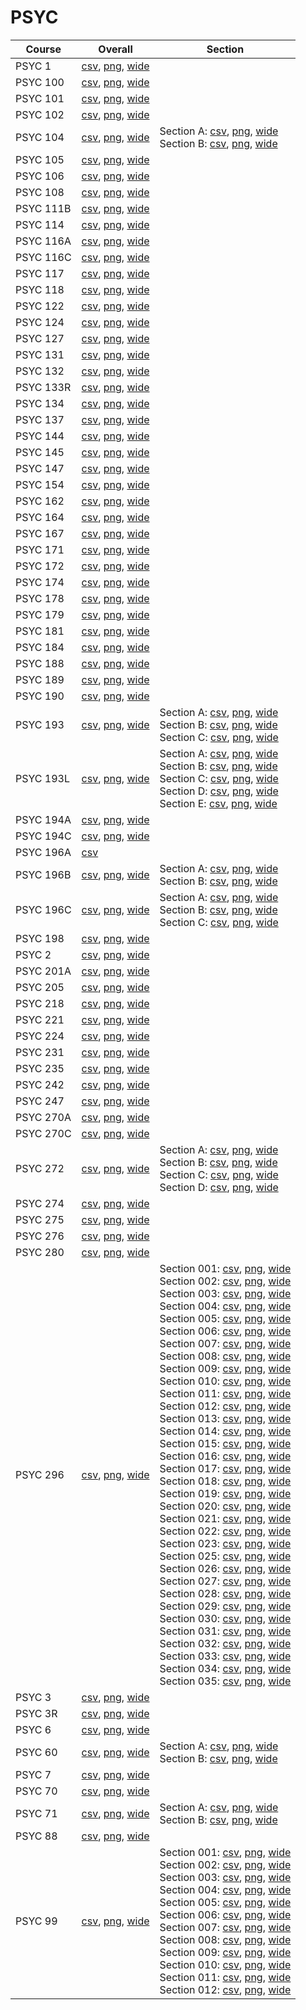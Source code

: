 # PSYC

| Course | Overall | Section |
| ------ | ------- | ------- |
| PSYC 1 | [csv](https://github.com/UCSD-Historical-Enrollment-Data/2024Fall/blob/main/overall/PSYC%201.csv), [png](https://raw.githubusercontent.com/UCSD-Historical-Enrollment-Data/2024Fall/main/plot_overall/PSYC%201.png), [wide](https://raw.githubusercontent.com/UCSD-Historical-Enrollment-Data/2024Fall/main/plot_overall_wide/PSYC%201.png) |  |
| PSYC 100 | [csv](https://github.com/UCSD-Historical-Enrollment-Data/2024Fall/blob/main/overall/PSYC%20100.csv), [png](https://raw.githubusercontent.com/UCSD-Historical-Enrollment-Data/2024Fall/main/plot_overall/PSYC%20100.png), [wide](https://raw.githubusercontent.com/UCSD-Historical-Enrollment-Data/2024Fall/main/plot_overall_wide/PSYC%20100.png) |  |
| PSYC 101 | [csv](https://github.com/UCSD-Historical-Enrollment-Data/2024Fall/blob/main/overall/PSYC%20101.csv), [png](https://raw.githubusercontent.com/UCSD-Historical-Enrollment-Data/2024Fall/main/plot_overall/PSYC%20101.png), [wide](https://raw.githubusercontent.com/UCSD-Historical-Enrollment-Data/2024Fall/main/plot_overall_wide/PSYC%20101.png) |  |
| PSYC 102 | [csv](https://github.com/UCSD-Historical-Enrollment-Data/2024Fall/blob/main/overall/PSYC%20102.csv), [png](https://raw.githubusercontent.com/UCSD-Historical-Enrollment-Data/2024Fall/main/plot_overall/PSYC%20102.png), [wide](https://raw.githubusercontent.com/UCSD-Historical-Enrollment-Data/2024Fall/main/plot_overall_wide/PSYC%20102.png) |  |
| PSYC 104 | [csv](https://github.com/UCSD-Historical-Enrollment-Data/2024Fall/blob/main/overall/PSYC%20104.csv), [png](https://raw.githubusercontent.com/UCSD-Historical-Enrollment-Data/2024Fall/main/plot_overall/PSYC%20104.png), [wide](https://raw.githubusercontent.com/UCSD-Historical-Enrollment-Data/2024Fall/main/plot_overall_wide/PSYC%20104.png) | Section A: [csv](https://github.com/UCSD-Historical-Enrollment-Data/2024Fall/blob/main/section/PSYC%20104_A.csv), [png](https://raw.githubusercontent.com/UCSD-Historical-Enrollment-Data/2024Fall/main/plot_section/PSYC%20104_A.png), [wide](https://raw.githubusercontent.com/UCSD-Historical-Enrollment-Data/2024Fall/main/plot_section_wide/PSYC%20104_A.png)<br>Section B: [csv](https://github.com/UCSD-Historical-Enrollment-Data/2024Fall/blob/main/section/PSYC%20104_B.csv), [png](https://raw.githubusercontent.com/UCSD-Historical-Enrollment-Data/2024Fall/main/plot_section/PSYC%20104_B.png), [wide](https://raw.githubusercontent.com/UCSD-Historical-Enrollment-Data/2024Fall/main/plot_section_wide/PSYC%20104_B.png) |
| PSYC 105 | [csv](https://github.com/UCSD-Historical-Enrollment-Data/2024Fall/blob/main/overall/PSYC%20105.csv), [png](https://raw.githubusercontent.com/UCSD-Historical-Enrollment-Data/2024Fall/main/plot_overall/PSYC%20105.png), [wide](https://raw.githubusercontent.com/UCSD-Historical-Enrollment-Data/2024Fall/main/plot_overall_wide/PSYC%20105.png) |  |
| PSYC 106 | [csv](https://github.com/UCSD-Historical-Enrollment-Data/2024Fall/blob/main/overall/PSYC%20106.csv), [png](https://raw.githubusercontent.com/UCSD-Historical-Enrollment-Data/2024Fall/main/plot_overall/PSYC%20106.png), [wide](https://raw.githubusercontent.com/UCSD-Historical-Enrollment-Data/2024Fall/main/plot_overall_wide/PSYC%20106.png) |  |
| PSYC 108 | [csv](https://github.com/UCSD-Historical-Enrollment-Data/2024Fall/blob/main/overall/PSYC%20108.csv), [png](https://raw.githubusercontent.com/UCSD-Historical-Enrollment-Data/2024Fall/main/plot_overall/PSYC%20108.png), [wide](https://raw.githubusercontent.com/UCSD-Historical-Enrollment-Data/2024Fall/main/plot_overall_wide/PSYC%20108.png) |  |
| PSYC 111B | [csv](https://github.com/UCSD-Historical-Enrollment-Data/2024Fall/blob/main/overall/PSYC%20111B.csv), [png](https://raw.githubusercontent.com/UCSD-Historical-Enrollment-Data/2024Fall/main/plot_overall/PSYC%20111B.png), [wide](https://raw.githubusercontent.com/UCSD-Historical-Enrollment-Data/2024Fall/main/plot_overall_wide/PSYC%20111B.png) |  |
| PSYC 114 | [csv](https://github.com/UCSD-Historical-Enrollment-Data/2024Fall/blob/main/overall/PSYC%20114.csv), [png](https://raw.githubusercontent.com/UCSD-Historical-Enrollment-Data/2024Fall/main/plot_overall/PSYC%20114.png), [wide](https://raw.githubusercontent.com/UCSD-Historical-Enrollment-Data/2024Fall/main/plot_overall_wide/PSYC%20114.png) |  |
| PSYC 116A | [csv](https://github.com/UCSD-Historical-Enrollment-Data/2024Fall/blob/main/overall/PSYC%20116A.csv), [png](https://raw.githubusercontent.com/UCSD-Historical-Enrollment-Data/2024Fall/main/plot_overall/PSYC%20116A.png), [wide](https://raw.githubusercontent.com/UCSD-Historical-Enrollment-Data/2024Fall/main/plot_overall_wide/PSYC%20116A.png) |  |
| PSYC 116C | [csv](https://github.com/UCSD-Historical-Enrollment-Data/2024Fall/blob/main/overall/PSYC%20116C.csv), [png](https://raw.githubusercontent.com/UCSD-Historical-Enrollment-Data/2024Fall/main/plot_overall/PSYC%20116C.png), [wide](https://raw.githubusercontent.com/UCSD-Historical-Enrollment-Data/2024Fall/main/plot_overall_wide/PSYC%20116C.png) |  |
| PSYC 117 | [csv](https://github.com/UCSD-Historical-Enrollment-Data/2024Fall/blob/main/overall/PSYC%20117.csv), [png](https://raw.githubusercontent.com/UCSD-Historical-Enrollment-Data/2024Fall/main/plot_overall/PSYC%20117.png), [wide](https://raw.githubusercontent.com/UCSD-Historical-Enrollment-Data/2024Fall/main/plot_overall_wide/PSYC%20117.png) |  |
| PSYC 118 | [csv](https://github.com/UCSD-Historical-Enrollment-Data/2024Fall/blob/main/overall/PSYC%20118.csv), [png](https://raw.githubusercontent.com/UCSD-Historical-Enrollment-Data/2024Fall/main/plot_overall/PSYC%20118.png), [wide](https://raw.githubusercontent.com/UCSD-Historical-Enrollment-Data/2024Fall/main/plot_overall_wide/PSYC%20118.png) |  |
| PSYC 122 | [csv](https://github.com/UCSD-Historical-Enrollment-Data/2024Fall/blob/main/overall/PSYC%20122.csv), [png](https://raw.githubusercontent.com/UCSD-Historical-Enrollment-Data/2024Fall/main/plot_overall/PSYC%20122.png), [wide](https://raw.githubusercontent.com/UCSD-Historical-Enrollment-Data/2024Fall/main/plot_overall_wide/PSYC%20122.png) |  |
| PSYC 124 | [csv](https://github.com/UCSD-Historical-Enrollment-Data/2024Fall/blob/main/overall/PSYC%20124.csv), [png](https://raw.githubusercontent.com/UCSD-Historical-Enrollment-Data/2024Fall/main/plot_overall/PSYC%20124.png), [wide](https://raw.githubusercontent.com/UCSD-Historical-Enrollment-Data/2024Fall/main/plot_overall_wide/PSYC%20124.png) |  |
| PSYC 127 | [csv](https://github.com/UCSD-Historical-Enrollment-Data/2024Fall/blob/main/overall/PSYC%20127.csv), [png](https://raw.githubusercontent.com/UCSD-Historical-Enrollment-Data/2024Fall/main/plot_overall/PSYC%20127.png), [wide](https://raw.githubusercontent.com/UCSD-Historical-Enrollment-Data/2024Fall/main/plot_overall_wide/PSYC%20127.png) |  |
| PSYC 131 | [csv](https://github.com/UCSD-Historical-Enrollment-Data/2024Fall/blob/main/overall/PSYC%20131.csv), [png](https://raw.githubusercontent.com/UCSD-Historical-Enrollment-Data/2024Fall/main/plot_overall/PSYC%20131.png), [wide](https://raw.githubusercontent.com/UCSD-Historical-Enrollment-Data/2024Fall/main/plot_overall_wide/PSYC%20131.png) |  |
| PSYC 132 | [csv](https://github.com/UCSD-Historical-Enrollment-Data/2024Fall/blob/main/overall/PSYC%20132.csv), [png](https://raw.githubusercontent.com/UCSD-Historical-Enrollment-Data/2024Fall/main/plot_overall/PSYC%20132.png), [wide](https://raw.githubusercontent.com/UCSD-Historical-Enrollment-Data/2024Fall/main/plot_overall_wide/PSYC%20132.png) |  |
| PSYC 133R | [csv](https://github.com/UCSD-Historical-Enrollment-Data/2024Fall/blob/main/overall/PSYC%20133R.csv), [png](https://raw.githubusercontent.com/UCSD-Historical-Enrollment-Data/2024Fall/main/plot_overall/PSYC%20133R.png), [wide](https://raw.githubusercontent.com/UCSD-Historical-Enrollment-Data/2024Fall/main/plot_overall_wide/PSYC%20133R.png) |  |
| PSYC 134 | [csv](https://github.com/UCSD-Historical-Enrollment-Data/2024Fall/blob/main/overall/PSYC%20134.csv), [png](https://raw.githubusercontent.com/UCSD-Historical-Enrollment-Data/2024Fall/main/plot_overall/PSYC%20134.png), [wide](https://raw.githubusercontent.com/UCSD-Historical-Enrollment-Data/2024Fall/main/plot_overall_wide/PSYC%20134.png) |  |
| PSYC 137 | [csv](https://github.com/UCSD-Historical-Enrollment-Data/2024Fall/blob/main/overall/PSYC%20137.csv), [png](https://raw.githubusercontent.com/UCSD-Historical-Enrollment-Data/2024Fall/main/plot_overall/PSYC%20137.png), [wide](https://raw.githubusercontent.com/UCSD-Historical-Enrollment-Data/2024Fall/main/plot_overall_wide/PSYC%20137.png) |  |
| PSYC 144 | [csv](https://github.com/UCSD-Historical-Enrollment-Data/2024Fall/blob/main/overall/PSYC%20144.csv), [png](https://raw.githubusercontent.com/UCSD-Historical-Enrollment-Data/2024Fall/main/plot_overall/PSYC%20144.png), [wide](https://raw.githubusercontent.com/UCSD-Historical-Enrollment-Data/2024Fall/main/plot_overall_wide/PSYC%20144.png) |  |
| PSYC 145 | [csv](https://github.com/UCSD-Historical-Enrollment-Data/2024Fall/blob/main/overall/PSYC%20145.csv), [png](https://raw.githubusercontent.com/UCSD-Historical-Enrollment-Data/2024Fall/main/plot_overall/PSYC%20145.png), [wide](https://raw.githubusercontent.com/UCSD-Historical-Enrollment-Data/2024Fall/main/plot_overall_wide/PSYC%20145.png) |  |
| PSYC 147 | [csv](https://github.com/UCSD-Historical-Enrollment-Data/2024Fall/blob/main/overall/PSYC%20147.csv), [png](https://raw.githubusercontent.com/UCSD-Historical-Enrollment-Data/2024Fall/main/plot_overall/PSYC%20147.png), [wide](https://raw.githubusercontent.com/UCSD-Historical-Enrollment-Data/2024Fall/main/plot_overall_wide/PSYC%20147.png) |  |
| PSYC 154 | [csv](https://github.com/UCSD-Historical-Enrollment-Data/2024Fall/blob/main/overall/PSYC%20154.csv), [png](https://raw.githubusercontent.com/UCSD-Historical-Enrollment-Data/2024Fall/main/plot_overall/PSYC%20154.png), [wide](https://raw.githubusercontent.com/UCSD-Historical-Enrollment-Data/2024Fall/main/plot_overall_wide/PSYC%20154.png) |  |
| PSYC 162 | [csv](https://github.com/UCSD-Historical-Enrollment-Data/2024Fall/blob/main/overall/PSYC%20162.csv), [png](https://raw.githubusercontent.com/UCSD-Historical-Enrollment-Data/2024Fall/main/plot_overall/PSYC%20162.png), [wide](https://raw.githubusercontent.com/UCSD-Historical-Enrollment-Data/2024Fall/main/plot_overall_wide/PSYC%20162.png) |  |
| PSYC 164 | [csv](https://github.com/UCSD-Historical-Enrollment-Data/2024Fall/blob/main/overall/PSYC%20164.csv), [png](https://raw.githubusercontent.com/UCSD-Historical-Enrollment-Data/2024Fall/main/plot_overall/PSYC%20164.png), [wide](https://raw.githubusercontent.com/UCSD-Historical-Enrollment-Data/2024Fall/main/plot_overall_wide/PSYC%20164.png) |  |
| PSYC 167 | [csv](https://github.com/UCSD-Historical-Enrollment-Data/2024Fall/blob/main/overall/PSYC%20167.csv), [png](https://raw.githubusercontent.com/UCSD-Historical-Enrollment-Data/2024Fall/main/plot_overall/PSYC%20167.png), [wide](https://raw.githubusercontent.com/UCSD-Historical-Enrollment-Data/2024Fall/main/plot_overall_wide/PSYC%20167.png) |  |
| PSYC 171 | [csv](https://github.com/UCSD-Historical-Enrollment-Data/2024Fall/blob/main/overall/PSYC%20171.csv), [png](https://raw.githubusercontent.com/UCSD-Historical-Enrollment-Data/2024Fall/main/plot_overall/PSYC%20171.png), [wide](https://raw.githubusercontent.com/UCSD-Historical-Enrollment-Data/2024Fall/main/plot_overall_wide/PSYC%20171.png) |  |
| PSYC 172 | [csv](https://github.com/UCSD-Historical-Enrollment-Data/2024Fall/blob/main/overall/PSYC%20172.csv), [png](https://raw.githubusercontent.com/UCSD-Historical-Enrollment-Data/2024Fall/main/plot_overall/PSYC%20172.png), [wide](https://raw.githubusercontent.com/UCSD-Historical-Enrollment-Data/2024Fall/main/plot_overall_wide/PSYC%20172.png) |  |
| PSYC 174 | [csv](https://github.com/UCSD-Historical-Enrollment-Data/2024Fall/blob/main/overall/PSYC%20174.csv), [png](https://raw.githubusercontent.com/UCSD-Historical-Enrollment-Data/2024Fall/main/plot_overall/PSYC%20174.png), [wide](https://raw.githubusercontent.com/UCSD-Historical-Enrollment-Data/2024Fall/main/plot_overall_wide/PSYC%20174.png) |  |
| PSYC 178 | [csv](https://github.com/UCSD-Historical-Enrollment-Data/2024Fall/blob/main/overall/PSYC%20178.csv), [png](https://raw.githubusercontent.com/UCSD-Historical-Enrollment-Data/2024Fall/main/plot_overall/PSYC%20178.png), [wide](https://raw.githubusercontent.com/UCSD-Historical-Enrollment-Data/2024Fall/main/plot_overall_wide/PSYC%20178.png) |  |
| PSYC 179 | [csv](https://github.com/UCSD-Historical-Enrollment-Data/2024Fall/blob/main/overall/PSYC%20179.csv), [png](https://raw.githubusercontent.com/UCSD-Historical-Enrollment-Data/2024Fall/main/plot_overall/PSYC%20179.png), [wide](https://raw.githubusercontent.com/UCSD-Historical-Enrollment-Data/2024Fall/main/plot_overall_wide/PSYC%20179.png) |  |
| PSYC 181 | [csv](https://github.com/UCSD-Historical-Enrollment-Data/2024Fall/blob/main/overall/PSYC%20181.csv), [png](https://raw.githubusercontent.com/UCSD-Historical-Enrollment-Data/2024Fall/main/plot_overall/PSYC%20181.png), [wide](https://raw.githubusercontent.com/UCSD-Historical-Enrollment-Data/2024Fall/main/plot_overall_wide/PSYC%20181.png) |  |
| PSYC 184 | [csv](https://github.com/UCSD-Historical-Enrollment-Data/2024Fall/blob/main/overall/PSYC%20184.csv), [png](https://raw.githubusercontent.com/UCSD-Historical-Enrollment-Data/2024Fall/main/plot_overall/PSYC%20184.png), [wide](https://raw.githubusercontent.com/UCSD-Historical-Enrollment-Data/2024Fall/main/plot_overall_wide/PSYC%20184.png) |  |
| PSYC 188 | [csv](https://github.com/UCSD-Historical-Enrollment-Data/2024Fall/blob/main/overall/PSYC%20188.csv), [png](https://raw.githubusercontent.com/UCSD-Historical-Enrollment-Data/2024Fall/main/plot_overall/PSYC%20188.png), [wide](https://raw.githubusercontent.com/UCSD-Historical-Enrollment-Data/2024Fall/main/plot_overall_wide/PSYC%20188.png) |  |
| PSYC 189 | [csv](https://github.com/UCSD-Historical-Enrollment-Data/2024Fall/blob/main/overall/PSYC%20189.csv), [png](https://raw.githubusercontent.com/UCSD-Historical-Enrollment-Data/2024Fall/main/plot_overall/PSYC%20189.png), [wide](https://raw.githubusercontent.com/UCSD-Historical-Enrollment-Data/2024Fall/main/plot_overall_wide/PSYC%20189.png) |  |
| PSYC 190 | [csv](https://github.com/UCSD-Historical-Enrollment-Data/2024Fall/blob/main/overall/PSYC%20190.csv), [png](https://raw.githubusercontent.com/UCSD-Historical-Enrollment-Data/2024Fall/main/plot_overall/PSYC%20190.png), [wide](https://raw.githubusercontent.com/UCSD-Historical-Enrollment-Data/2024Fall/main/plot_overall_wide/PSYC%20190.png) |  |
| PSYC 193 | [csv](https://github.com/UCSD-Historical-Enrollment-Data/2024Fall/blob/main/overall/PSYC%20193.csv), [png](https://raw.githubusercontent.com/UCSD-Historical-Enrollment-Data/2024Fall/main/plot_overall/PSYC%20193.png), [wide](https://raw.githubusercontent.com/UCSD-Historical-Enrollment-Data/2024Fall/main/plot_overall_wide/PSYC%20193.png) | Section A: [csv](https://github.com/UCSD-Historical-Enrollment-Data/2024Fall/blob/main/section/PSYC%20193_A.csv), [png](https://raw.githubusercontent.com/UCSD-Historical-Enrollment-Data/2024Fall/main/plot_section/PSYC%20193_A.png), [wide](https://raw.githubusercontent.com/UCSD-Historical-Enrollment-Data/2024Fall/main/plot_section_wide/PSYC%20193_A.png)<br>Section B: [csv](https://github.com/UCSD-Historical-Enrollment-Data/2024Fall/blob/main/section/PSYC%20193_B.csv), [png](https://raw.githubusercontent.com/UCSD-Historical-Enrollment-Data/2024Fall/main/plot_section/PSYC%20193_B.png), [wide](https://raw.githubusercontent.com/UCSD-Historical-Enrollment-Data/2024Fall/main/plot_section_wide/PSYC%20193_B.png)<br>Section C: [csv](https://github.com/UCSD-Historical-Enrollment-Data/2024Fall/blob/main/section/PSYC%20193_C.csv), [png](https://raw.githubusercontent.com/UCSD-Historical-Enrollment-Data/2024Fall/main/plot_section/PSYC%20193_C.png), [wide](https://raw.githubusercontent.com/UCSD-Historical-Enrollment-Data/2024Fall/main/plot_section_wide/PSYC%20193_C.png) |
| PSYC 193L | [csv](https://github.com/UCSD-Historical-Enrollment-Data/2024Fall/blob/main/overall/PSYC%20193L.csv), [png](https://raw.githubusercontent.com/UCSD-Historical-Enrollment-Data/2024Fall/main/plot_overall/PSYC%20193L.png), [wide](https://raw.githubusercontent.com/UCSD-Historical-Enrollment-Data/2024Fall/main/plot_overall_wide/PSYC%20193L.png) | Section A: [csv](https://github.com/UCSD-Historical-Enrollment-Data/2024Fall/blob/main/section/PSYC%20193L_A.csv), [png](https://raw.githubusercontent.com/UCSD-Historical-Enrollment-Data/2024Fall/main/plot_section/PSYC%20193L_A.png), [wide](https://raw.githubusercontent.com/UCSD-Historical-Enrollment-Data/2024Fall/main/plot_section_wide/PSYC%20193L_A.png)<br>Section B: [csv](https://github.com/UCSD-Historical-Enrollment-Data/2024Fall/blob/main/section/PSYC%20193L_B.csv), [png](https://raw.githubusercontent.com/UCSD-Historical-Enrollment-Data/2024Fall/main/plot_section/PSYC%20193L_B.png), [wide](https://raw.githubusercontent.com/UCSD-Historical-Enrollment-Data/2024Fall/main/plot_section_wide/PSYC%20193L_B.png)<br>Section C: [csv](https://github.com/UCSD-Historical-Enrollment-Data/2024Fall/blob/main/section/PSYC%20193L_C.csv), [png](https://raw.githubusercontent.com/UCSD-Historical-Enrollment-Data/2024Fall/main/plot_section/PSYC%20193L_C.png), [wide](https://raw.githubusercontent.com/UCSD-Historical-Enrollment-Data/2024Fall/main/plot_section_wide/PSYC%20193L_C.png)<br>Section D: [csv](https://github.com/UCSD-Historical-Enrollment-Data/2024Fall/blob/main/section/PSYC%20193L_D.csv), [png](https://raw.githubusercontent.com/UCSD-Historical-Enrollment-Data/2024Fall/main/plot_section/PSYC%20193L_D.png), [wide](https://raw.githubusercontent.com/UCSD-Historical-Enrollment-Data/2024Fall/main/plot_section_wide/PSYC%20193L_D.png)<br>Section E: [csv](https://github.com/UCSD-Historical-Enrollment-Data/2024Fall/blob/main/section/PSYC%20193L_E.csv), [png](https://raw.githubusercontent.com/UCSD-Historical-Enrollment-Data/2024Fall/main/plot_section/PSYC%20193L_E.png), [wide](https://raw.githubusercontent.com/UCSD-Historical-Enrollment-Data/2024Fall/main/plot_section_wide/PSYC%20193L_E.png) |
| PSYC 194A | [csv](https://github.com/UCSD-Historical-Enrollment-Data/2024Fall/blob/main/overall/PSYC%20194A.csv), [png](https://raw.githubusercontent.com/UCSD-Historical-Enrollment-Data/2024Fall/main/plot_overall/PSYC%20194A.png), [wide](https://raw.githubusercontent.com/UCSD-Historical-Enrollment-Data/2024Fall/main/plot_overall_wide/PSYC%20194A.png) |  |
| PSYC 194C | [csv](https://github.com/UCSD-Historical-Enrollment-Data/2024Fall/blob/main/overall/PSYC%20194C.csv), [png](https://raw.githubusercontent.com/UCSD-Historical-Enrollment-Data/2024Fall/main/plot_overall/PSYC%20194C.png), [wide](https://raw.githubusercontent.com/UCSD-Historical-Enrollment-Data/2024Fall/main/plot_overall_wide/PSYC%20194C.png) |  |
| PSYC 196A | [csv](https://github.com/UCSD-Historical-Enrollment-Data/2024Fall/blob/main/overall/PSYC%20196A.csv) |  |
| PSYC 196B | [csv](https://github.com/UCSD-Historical-Enrollment-Data/2024Fall/blob/main/overall/PSYC%20196B.csv), [png](https://raw.githubusercontent.com/UCSD-Historical-Enrollment-Data/2024Fall/main/plot_overall/PSYC%20196B.png), [wide](https://raw.githubusercontent.com/UCSD-Historical-Enrollment-Data/2024Fall/main/plot_overall_wide/PSYC%20196B.png) | Section A: [csv](https://github.com/UCSD-Historical-Enrollment-Data/2024Fall/blob/main/section/PSYC%20196B_A.csv), [png](https://raw.githubusercontent.com/UCSD-Historical-Enrollment-Data/2024Fall/main/plot_section/PSYC%20196B_A.png), [wide](https://raw.githubusercontent.com/UCSD-Historical-Enrollment-Data/2024Fall/main/plot_section_wide/PSYC%20196B_A.png)<br>Section B: [csv](https://github.com/UCSD-Historical-Enrollment-Data/2024Fall/blob/main/section/PSYC%20196B_B.csv), [png](https://raw.githubusercontent.com/UCSD-Historical-Enrollment-Data/2024Fall/main/plot_section/PSYC%20196B_B.png), [wide](https://raw.githubusercontent.com/UCSD-Historical-Enrollment-Data/2024Fall/main/plot_section_wide/PSYC%20196B_B.png) |
| PSYC 196C | [csv](https://github.com/UCSD-Historical-Enrollment-Data/2024Fall/blob/main/overall/PSYC%20196C.csv), [png](https://raw.githubusercontent.com/UCSD-Historical-Enrollment-Data/2024Fall/main/plot_overall/PSYC%20196C.png), [wide](https://raw.githubusercontent.com/UCSD-Historical-Enrollment-Data/2024Fall/main/plot_overall_wide/PSYC%20196C.png) | Section A: [csv](https://github.com/UCSD-Historical-Enrollment-Data/2024Fall/blob/main/section/PSYC%20196C_A.csv), [png](https://raw.githubusercontent.com/UCSD-Historical-Enrollment-Data/2024Fall/main/plot_section/PSYC%20196C_A.png), [wide](https://raw.githubusercontent.com/UCSD-Historical-Enrollment-Data/2024Fall/main/plot_section_wide/PSYC%20196C_A.png)<br>Section B: [csv](https://github.com/UCSD-Historical-Enrollment-Data/2024Fall/blob/main/section/PSYC%20196C_B.csv), [png](https://raw.githubusercontent.com/UCSD-Historical-Enrollment-Data/2024Fall/main/plot_section/PSYC%20196C_B.png), [wide](https://raw.githubusercontent.com/UCSD-Historical-Enrollment-Data/2024Fall/main/plot_section_wide/PSYC%20196C_B.png)<br>Section C: [csv](https://github.com/UCSD-Historical-Enrollment-Data/2024Fall/blob/main/section/PSYC%20196C_C.csv), [png](https://raw.githubusercontent.com/UCSD-Historical-Enrollment-Data/2024Fall/main/plot_section/PSYC%20196C_C.png), [wide](https://raw.githubusercontent.com/UCSD-Historical-Enrollment-Data/2024Fall/main/plot_section_wide/PSYC%20196C_C.png) |
| PSYC 198 | [csv](https://github.com/UCSD-Historical-Enrollment-Data/2024Fall/blob/main/overall/PSYC%20198.csv), [png](https://raw.githubusercontent.com/UCSD-Historical-Enrollment-Data/2024Fall/main/plot_overall/PSYC%20198.png), [wide](https://raw.githubusercontent.com/UCSD-Historical-Enrollment-Data/2024Fall/main/plot_overall_wide/PSYC%20198.png) |  |
| PSYC 2 | [csv](https://github.com/UCSD-Historical-Enrollment-Data/2024Fall/blob/main/overall/PSYC%202.csv), [png](https://raw.githubusercontent.com/UCSD-Historical-Enrollment-Data/2024Fall/main/plot_overall/PSYC%202.png), [wide](https://raw.githubusercontent.com/UCSD-Historical-Enrollment-Data/2024Fall/main/plot_overall_wide/PSYC%202.png) |  |
| PSYC 201A | [csv](https://github.com/UCSD-Historical-Enrollment-Data/2024Fall/blob/main/overall/PSYC%20201A.csv), [png](https://raw.githubusercontent.com/UCSD-Historical-Enrollment-Data/2024Fall/main/plot_overall/PSYC%20201A.png), [wide](https://raw.githubusercontent.com/UCSD-Historical-Enrollment-Data/2024Fall/main/plot_overall_wide/PSYC%20201A.png) |  |
| PSYC 205 | [csv](https://github.com/UCSD-Historical-Enrollment-Data/2024Fall/blob/main/overall/PSYC%20205.csv), [png](https://raw.githubusercontent.com/UCSD-Historical-Enrollment-Data/2024Fall/main/plot_overall/PSYC%20205.png), [wide](https://raw.githubusercontent.com/UCSD-Historical-Enrollment-Data/2024Fall/main/plot_overall_wide/PSYC%20205.png) |  |
| PSYC 218 | [csv](https://github.com/UCSD-Historical-Enrollment-Data/2024Fall/blob/main/overall/PSYC%20218.csv), [png](https://raw.githubusercontent.com/UCSD-Historical-Enrollment-Data/2024Fall/main/plot_overall/PSYC%20218.png), [wide](https://raw.githubusercontent.com/UCSD-Historical-Enrollment-Data/2024Fall/main/plot_overall_wide/PSYC%20218.png) |  |
| PSYC 221 | [csv](https://github.com/UCSD-Historical-Enrollment-Data/2024Fall/blob/main/overall/PSYC%20221.csv), [png](https://raw.githubusercontent.com/UCSD-Historical-Enrollment-Data/2024Fall/main/plot_overall/PSYC%20221.png), [wide](https://raw.githubusercontent.com/UCSD-Historical-Enrollment-Data/2024Fall/main/plot_overall_wide/PSYC%20221.png) |  |
| PSYC 224 | [csv](https://github.com/UCSD-Historical-Enrollment-Data/2024Fall/blob/main/overall/PSYC%20224.csv), [png](https://raw.githubusercontent.com/UCSD-Historical-Enrollment-Data/2024Fall/main/plot_overall/PSYC%20224.png), [wide](https://raw.githubusercontent.com/UCSD-Historical-Enrollment-Data/2024Fall/main/plot_overall_wide/PSYC%20224.png) |  |
| PSYC 231 | [csv](https://github.com/UCSD-Historical-Enrollment-Data/2024Fall/blob/main/overall/PSYC%20231.csv), [png](https://raw.githubusercontent.com/UCSD-Historical-Enrollment-Data/2024Fall/main/plot_overall/PSYC%20231.png), [wide](https://raw.githubusercontent.com/UCSD-Historical-Enrollment-Data/2024Fall/main/plot_overall_wide/PSYC%20231.png) |  |
| PSYC 235 | [csv](https://github.com/UCSD-Historical-Enrollment-Data/2024Fall/blob/main/overall/PSYC%20235.csv), [png](https://raw.githubusercontent.com/UCSD-Historical-Enrollment-Data/2024Fall/main/plot_overall/PSYC%20235.png), [wide](https://raw.githubusercontent.com/UCSD-Historical-Enrollment-Data/2024Fall/main/plot_overall_wide/PSYC%20235.png) |  |
| PSYC 242 | [csv](https://github.com/UCSD-Historical-Enrollment-Data/2024Fall/blob/main/overall/PSYC%20242.csv), [png](https://raw.githubusercontent.com/UCSD-Historical-Enrollment-Data/2024Fall/main/plot_overall/PSYC%20242.png), [wide](https://raw.githubusercontent.com/UCSD-Historical-Enrollment-Data/2024Fall/main/plot_overall_wide/PSYC%20242.png) |  |
| PSYC 247 | [csv](https://github.com/UCSD-Historical-Enrollment-Data/2024Fall/blob/main/overall/PSYC%20247.csv), [png](https://raw.githubusercontent.com/UCSD-Historical-Enrollment-Data/2024Fall/main/plot_overall/PSYC%20247.png), [wide](https://raw.githubusercontent.com/UCSD-Historical-Enrollment-Data/2024Fall/main/plot_overall_wide/PSYC%20247.png) |  |
| PSYC 270A | [csv](https://github.com/UCSD-Historical-Enrollment-Data/2024Fall/blob/main/overall/PSYC%20270A.csv), [png](https://raw.githubusercontent.com/UCSD-Historical-Enrollment-Data/2024Fall/main/plot_overall/PSYC%20270A.png), [wide](https://raw.githubusercontent.com/UCSD-Historical-Enrollment-Data/2024Fall/main/plot_overall_wide/PSYC%20270A.png) |  |
| PSYC 270C | [csv](https://github.com/UCSD-Historical-Enrollment-Data/2024Fall/blob/main/overall/PSYC%20270C.csv), [png](https://raw.githubusercontent.com/UCSD-Historical-Enrollment-Data/2024Fall/main/plot_overall/PSYC%20270C.png), [wide](https://raw.githubusercontent.com/UCSD-Historical-Enrollment-Data/2024Fall/main/plot_overall_wide/PSYC%20270C.png) |  |
| PSYC 272 | [csv](https://github.com/UCSD-Historical-Enrollment-Data/2024Fall/blob/main/overall/PSYC%20272.csv), [png](https://raw.githubusercontent.com/UCSD-Historical-Enrollment-Data/2024Fall/main/plot_overall/PSYC%20272.png), [wide](https://raw.githubusercontent.com/UCSD-Historical-Enrollment-Data/2024Fall/main/plot_overall_wide/PSYC%20272.png) | Section A: [csv](https://github.com/UCSD-Historical-Enrollment-Data/2024Fall/blob/main/section/PSYC%20272_A.csv), [png](https://raw.githubusercontent.com/UCSD-Historical-Enrollment-Data/2024Fall/main/plot_section/PSYC%20272_A.png), [wide](https://raw.githubusercontent.com/UCSD-Historical-Enrollment-Data/2024Fall/main/plot_section_wide/PSYC%20272_A.png)<br>Section B: [csv](https://github.com/UCSD-Historical-Enrollment-Data/2024Fall/blob/main/section/PSYC%20272_B.csv), [png](https://raw.githubusercontent.com/UCSD-Historical-Enrollment-Data/2024Fall/main/plot_section/PSYC%20272_B.png), [wide](https://raw.githubusercontent.com/UCSD-Historical-Enrollment-Data/2024Fall/main/plot_section_wide/PSYC%20272_B.png)<br>Section C: [csv](https://github.com/UCSD-Historical-Enrollment-Data/2024Fall/blob/main/section/PSYC%20272_C.csv), [png](https://raw.githubusercontent.com/UCSD-Historical-Enrollment-Data/2024Fall/main/plot_section/PSYC%20272_C.png), [wide](https://raw.githubusercontent.com/UCSD-Historical-Enrollment-Data/2024Fall/main/plot_section_wide/PSYC%20272_C.png)<br>Section D: [csv](https://github.com/UCSD-Historical-Enrollment-Data/2024Fall/blob/main/section/PSYC%20272_D.csv), [png](https://raw.githubusercontent.com/UCSD-Historical-Enrollment-Data/2024Fall/main/plot_section/PSYC%20272_D.png), [wide](https://raw.githubusercontent.com/UCSD-Historical-Enrollment-Data/2024Fall/main/plot_section_wide/PSYC%20272_D.png) |
| PSYC 274 | [csv](https://github.com/UCSD-Historical-Enrollment-Data/2024Fall/blob/main/overall/PSYC%20274.csv), [png](https://raw.githubusercontent.com/UCSD-Historical-Enrollment-Data/2024Fall/main/plot_overall/PSYC%20274.png), [wide](https://raw.githubusercontent.com/UCSD-Historical-Enrollment-Data/2024Fall/main/plot_overall_wide/PSYC%20274.png) |  |
| PSYC 275 | [csv](https://github.com/UCSD-Historical-Enrollment-Data/2024Fall/blob/main/overall/PSYC%20275.csv), [png](https://raw.githubusercontent.com/UCSD-Historical-Enrollment-Data/2024Fall/main/plot_overall/PSYC%20275.png), [wide](https://raw.githubusercontent.com/UCSD-Historical-Enrollment-Data/2024Fall/main/plot_overall_wide/PSYC%20275.png) |  |
| PSYC 276 | [csv](https://github.com/UCSD-Historical-Enrollment-Data/2024Fall/blob/main/overall/PSYC%20276.csv), [png](https://raw.githubusercontent.com/UCSD-Historical-Enrollment-Data/2024Fall/main/plot_overall/PSYC%20276.png), [wide](https://raw.githubusercontent.com/UCSD-Historical-Enrollment-Data/2024Fall/main/plot_overall_wide/PSYC%20276.png) |  |
| PSYC 280 | [csv](https://github.com/UCSD-Historical-Enrollment-Data/2024Fall/blob/main/overall/PSYC%20280.csv), [png](https://raw.githubusercontent.com/UCSD-Historical-Enrollment-Data/2024Fall/main/plot_overall/PSYC%20280.png), [wide](https://raw.githubusercontent.com/UCSD-Historical-Enrollment-Data/2024Fall/main/plot_overall_wide/PSYC%20280.png) |  |
| PSYC 296 | [csv](https://github.com/UCSD-Historical-Enrollment-Data/2024Fall/blob/main/overall/PSYC%20296.csv), [png](https://raw.githubusercontent.com/UCSD-Historical-Enrollment-Data/2024Fall/main/plot_overall/PSYC%20296.png), [wide](https://raw.githubusercontent.com/UCSD-Historical-Enrollment-Data/2024Fall/main/plot_overall_wide/PSYC%20296.png) | Section 001: [csv](https://github.com/UCSD-Historical-Enrollment-Data/2024Fall/blob/main/section/PSYC%20296_001.csv), [png](https://raw.githubusercontent.com/UCSD-Historical-Enrollment-Data/2024Fall/main/plot_section/PSYC%20296_001.png), [wide](https://raw.githubusercontent.com/UCSD-Historical-Enrollment-Data/2024Fall/main/plot_section_wide/PSYC%20296_001.png)<br>Section 002: [csv](https://github.com/UCSD-Historical-Enrollment-Data/2024Fall/blob/main/section/PSYC%20296_002.csv), [png](https://raw.githubusercontent.com/UCSD-Historical-Enrollment-Data/2024Fall/main/plot_section/PSYC%20296_002.png), [wide](https://raw.githubusercontent.com/UCSD-Historical-Enrollment-Data/2024Fall/main/plot_section_wide/PSYC%20296_002.png)<br>Section 003: [csv](https://github.com/UCSD-Historical-Enrollment-Data/2024Fall/blob/main/section/PSYC%20296_003.csv), [png](https://raw.githubusercontent.com/UCSD-Historical-Enrollment-Data/2024Fall/main/plot_section/PSYC%20296_003.png), [wide](https://raw.githubusercontent.com/UCSD-Historical-Enrollment-Data/2024Fall/main/plot_section_wide/PSYC%20296_003.png)<br>Section 004: [csv](https://github.com/UCSD-Historical-Enrollment-Data/2024Fall/blob/main/section/PSYC%20296_004.csv), [png](https://raw.githubusercontent.com/UCSD-Historical-Enrollment-Data/2024Fall/main/plot_section/PSYC%20296_004.png), [wide](https://raw.githubusercontent.com/UCSD-Historical-Enrollment-Data/2024Fall/main/plot_section_wide/PSYC%20296_004.png)<br>Section 005: [csv](https://github.com/UCSD-Historical-Enrollment-Data/2024Fall/blob/main/section/PSYC%20296_005.csv), [png](https://raw.githubusercontent.com/UCSD-Historical-Enrollment-Data/2024Fall/main/plot_section/PSYC%20296_005.png), [wide](https://raw.githubusercontent.com/UCSD-Historical-Enrollment-Data/2024Fall/main/plot_section_wide/PSYC%20296_005.png)<br>Section 006: [csv](https://github.com/UCSD-Historical-Enrollment-Data/2024Fall/blob/main/section/PSYC%20296_006.csv), [png](https://raw.githubusercontent.com/UCSD-Historical-Enrollment-Data/2024Fall/main/plot_section/PSYC%20296_006.png), [wide](https://raw.githubusercontent.com/UCSD-Historical-Enrollment-Data/2024Fall/main/plot_section_wide/PSYC%20296_006.png)<br>Section 007: [csv](https://github.com/UCSD-Historical-Enrollment-Data/2024Fall/blob/main/section/PSYC%20296_007.csv), [png](https://raw.githubusercontent.com/UCSD-Historical-Enrollment-Data/2024Fall/main/plot_section/PSYC%20296_007.png), [wide](https://raw.githubusercontent.com/UCSD-Historical-Enrollment-Data/2024Fall/main/plot_section_wide/PSYC%20296_007.png)<br>Section 008: [csv](https://github.com/UCSD-Historical-Enrollment-Data/2024Fall/blob/main/section/PSYC%20296_008.csv), [png](https://raw.githubusercontent.com/UCSD-Historical-Enrollment-Data/2024Fall/main/plot_section/PSYC%20296_008.png), [wide](https://raw.githubusercontent.com/UCSD-Historical-Enrollment-Data/2024Fall/main/plot_section_wide/PSYC%20296_008.png)<br>Section 009: [csv](https://github.com/UCSD-Historical-Enrollment-Data/2024Fall/blob/main/section/PSYC%20296_009.csv), [png](https://raw.githubusercontent.com/UCSD-Historical-Enrollment-Data/2024Fall/main/plot_section/PSYC%20296_009.png), [wide](https://raw.githubusercontent.com/UCSD-Historical-Enrollment-Data/2024Fall/main/plot_section_wide/PSYC%20296_009.png)<br>Section 010: [csv](https://github.com/UCSD-Historical-Enrollment-Data/2024Fall/blob/main/section/PSYC%20296_010.csv), [png](https://raw.githubusercontent.com/UCSD-Historical-Enrollment-Data/2024Fall/main/plot_section/PSYC%20296_010.png), [wide](https://raw.githubusercontent.com/UCSD-Historical-Enrollment-Data/2024Fall/main/plot_section_wide/PSYC%20296_010.png)<br>Section 011: [csv](https://github.com/UCSD-Historical-Enrollment-Data/2024Fall/blob/main/section/PSYC%20296_011.csv), [png](https://raw.githubusercontent.com/UCSD-Historical-Enrollment-Data/2024Fall/main/plot_section/PSYC%20296_011.png), [wide](https://raw.githubusercontent.com/UCSD-Historical-Enrollment-Data/2024Fall/main/plot_section_wide/PSYC%20296_011.png)<br>Section 012: [csv](https://github.com/UCSD-Historical-Enrollment-Data/2024Fall/blob/main/section/PSYC%20296_012.csv), [png](https://raw.githubusercontent.com/UCSD-Historical-Enrollment-Data/2024Fall/main/plot_section/PSYC%20296_012.png), [wide](https://raw.githubusercontent.com/UCSD-Historical-Enrollment-Data/2024Fall/main/plot_section_wide/PSYC%20296_012.png)<br>Section 013: [csv](https://github.com/UCSD-Historical-Enrollment-Data/2024Fall/blob/main/section/PSYC%20296_013.csv), [png](https://raw.githubusercontent.com/UCSD-Historical-Enrollment-Data/2024Fall/main/plot_section/PSYC%20296_013.png), [wide](https://raw.githubusercontent.com/UCSD-Historical-Enrollment-Data/2024Fall/main/plot_section_wide/PSYC%20296_013.png)<br>Section 014: [csv](https://github.com/UCSD-Historical-Enrollment-Data/2024Fall/blob/main/section/PSYC%20296_014.csv), [png](https://raw.githubusercontent.com/UCSD-Historical-Enrollment-Data/2024Fall/main/plot_section/PSYC%20296_014.png), [wide](https://raw.githubusercontent.com/UCSD-Historical-Enrollment-Data/2024Fall/main/plot_section_wide/PSYC%20296_014.png)<br>Section 015: [csv](https://github.com/UCSD-Historical-Enrollment-Data/2024Fall/blob/main/section/PSYC%20296_015.csv), [png](https://raw.githubusercontent.com/UCSD-Historical-Enrollment-Data/2024Fall/main/plot_section/PSYC%20296_015.png), [wide](https://raw.githubusercontent.com/UCSD-Historical-Enrollment-Data/2024Fall/main/plot_section_wide/PSYC%20296_015.png)<br>Section 016: [csv](https://github.com/UCSD-Historical-Enrollment-Data/2024Fall/blob/main/section/PSYC%20296_016.csv), [png](https://raw.githubusercontent.com/UCSD-Historical-Enrollment-Data/2024Fall/main/plot_section/PSYC%20296_016.png), [wide](https://raw.githubusercontent.com/UCSD-Historical-Enrollment-Data/2024Fall/main/plot_section_wide/PSYC%20296_016.png)<br>Section 017: [csv](https://github.com/UCSD-Historical-Enrollment-Data/2024Fall/blob/main/section/PSYC%20296_017.csv), [png](https://raw.githubusercontent.com/UCSD-Historical-Enrollment-Data/2024Fall/main/plot_section/PSYC%20296_017.png), [wide](https://raw.githubusercontent.com/UCSD-Historical-Enrollment-Data/2024Fall/main/plot_section_wide/PSYC%20296_017.png)<br>Section 018: [csv](https://github.com/UCSD-Historical-Enrollment-Data/2024Fall/blob/main/section/PSYC%20296_018.csv), [png](https://raw.githubusercontent.com/UCSD-Historical-Enrollment-Data/2024Fall/main/plot_section/PSYC%20296_018.png), [wide](https://raw.githubusercontent.com/UCSD-Historical-Enrollment-Data/2024Fall/main/plot_section_wide/PSYC%20296_018.png)<br>Section 019: [csv](https://github.com/UCSD-Historical-Enrollment-Data/2024Fall/blob/main/section/PSYC%20296_019.csv), [png](https://raw.githubusercontent.com/UCSD-Historical-Enrollment-Data/2024Fall/main/plot_section/PSYC%20296_019.png), [wide](https://raw.githubusercontent.com/UCSD-Historical-Enrollment-Data/2024Fall/main/plot_section_wide/PSYC%20296_019.png)<br>Section 020: [csv](https://github.com/UCSD-Historical-Enrollment-Data/2024Fall/blob/main/section/PSYC%20296_020.csv), [png](https://raw.githubusercontent.com/UCSD-Historical-Enrollment-Data/2024Fall/main/plot_section/PSYC%20296_020.png), [wide](https://raw.githubusercontent.com/UCSD-Historical-Enrollment-Data/2024Fall/main/plot_section_wide/PSYC%20296_020.png)<br>Section 021: [csv](https://github.com/UCSD-Historical-Enrollment-Data/2024Fall/blob/main/section/PSYC%20296_021.csv), [png](https://raw.githubusercontent.com/UCSD-Historical-Enrollment-Data/2024Fall/main/plot_section/PSYC%20296_021.png), [wide](https://raw.githubusercontent.com/UCSD-Historical-Enrollment-Data/2024Fall/main/plot_section_wide/PSYC%20296_021.png)<br>Section 022: [csv](https://github.com/UCSD-Historical-Enrollment-Data/2024Fall/blob/main/section/PSYC%20296_022.csv), [png](https://raw.githubusercontent.com/UCSD-Historical-Enrollment-Data/2024Fall/main/plot_section/PSYC%20296_022.png), [wide](https://raw.githubusercontent.com/UCSD-Historical-Enrollment-Data/2024Fall/main/plot_section_wide/PSYC%20296_022.png)<br>Section 023: [csv](https://github.com/UCSD-Historical-Enrollment-Data/2024Fall/blob/main/section/PSYC%20296_023.csv), [png](https://raw.githubusercontent.com/UCSD-Historical-Enrollment-Data/2024Fall/main/plot_section/PSYC%20296_023.png), [wide](https://raw.githubusercontent.com/UCSD-Historical-Enrollment-Data/2024Fall/main/plot_section_wide/PSYC%20296_023.png)<br>Section 025: [csv](https://github.com/UCSD-Historical-Enrollment-Data/2024Fall/blob/main/section/PSYC%20296_025.csv), [png](https://raw.githubusercontent.com/UCSD-Historical-Enrollment-Data/2024Fall/main/plot_section/PSYC%20296_025.png), [wide](https://raw.githubusercontent.com/UCSD-Historical-Enrollment-Data/2024Fall/main/plot_section_wide/PSYC%20296_025.png)<br>Section 026: [csv](https://github.com/UCSD-Historical-Enrollment-Data/2024Fall/blob/main/section/PSYC%20296_026.csv), [png](https://raw.githubusercontent.com/UCSD-Historical-Enrollment-Data/2024Fall/main/plot_section/PSYC%20296_026.png), [wide](https://raw.githubusercontent.com/UCSD-Historical-Enrollment-Data/2024Fall/main/plot_section_wide/PSYC%20296_026.png)<br>Section 027: [csv](https://github.com/UCSD-Historical-Enrollment-Data/2024Fall/blob/main/section/PSYC%20296_027.csv), [png](https://raw.githubusercontent.com/UCSD-Historical-Enrollment-Data/2024Fall/main/plot_section/PSYC%20296_027.png), [wide](https://raw.githubusercontent.com/UCSD-Historical-Enrollment-Data/2024Fall/main/plot_section_wide/PSYC%20296_027.png)<br>Section 028: [csv](https://github.com/UCSD-Historical-Enrollment-Data/2024Fall/blob/main/section/PSYC%20296_028.csv), [png](https://raw.githubusercontent.com/UCSD-Historical-Enrollment-Data/2024Fall/main/plot_section/PSYC%20296_028.png), [wide](https://raw.githubusercontent.com/UCSD-Historical-Enrollment-Data/2024Fall/main/plot_section_wide/PSYC%20296_028.png)<br>Section 029: [csv](https://github.com/UCSD-Historical-Enrollment-Data/2024Fall/blob/main/section/PSYC%20296_029.csv), [png](https://raw.githubusercontent.com/UCSD-Historical-Enrollment-Data/2024Fall/main/plot_section/PSYC%20296_029.png), [wide](https://raw.githubusercontent.com/UCSD-Historical-Enrollment-Data/2024Fall/main/plot_section_wide/PSYC%20296_029.png)<br>Section 030: [csv](https://github.com/UCSD-Historical-Enrollment-Data/2024Fall/blob/main/section/PSYC%20296_030.csv), [png](https://raw.githubusercontent.com/UCSD-Historical-Enrollment-Data/2024Fall/main/plot_section/PSYC%20296_030.png), [wide](https://raw.githubusercontent.com/UCSD-Historical-Enrollment-Data/2024Fall/main/plot_section_wide/PSYC%20296_030.png)<br>Section 031: [csv](https://github.com/UCSD-Historical-Enrollment-Data/2024Fall/blob/main/section/PSYC%20296_031.csv), [png](https://raw.githubusercontent.com/UCSD-Historical-Enrollment-Data/2024Fall/main/plot_section/PSYC%20296_031.png), [wide](https://raw.githubusercontent.com/UCSD-Historical-Enrollment-Data/2024Fall/main/plot_section_wide/PSYC%20296_031.png)<br>Section 032: [csv](https://github.com/UCSD-Historical-Enrollment-Data/2024Fall/blob/main/section/PSYC%20296_032.csv), [png](https://raw.githubusercontent.com/UCSD-Historical-Enrollment-Data/2024Fall/main/plot_section/PSYC%20296_032.png), [wide](https://raw.githubusercontent.com/UCSD-Historical-Enrollment-Data/2024Fall/main/plot_section_wide/PSYC%20296_032.png)<br>Section 033: [csv](https://github.com/UCSD-Historical-Enrollment-Data/2024Fall/blob/main/section/PSYC%20296_033.csv), [png](https://raw.githubusercontent.com/UCSD-Historical-Enrollment-Data/2024Fall/main/plot_section/PSYC%20296_033.png), [wide](https://raw.githubusercontent.com/UCSD-Historical-Enrollment-Data/2024Fall/main/plot_section_wide/PSYC%20296_033.png)<br>Section 034: [csv](https://github.com/UCSD-Historical-Enrollment-Data/2024Fall/blob/main/section/PSYC%20296_034.csv), [png](https://raw.githubusercontent.com/UCSD-Historical-Enrollment-Data/2024Fall/main/plot_section/PSYC%20296_034.png), [wide](https://raw.githubusercontent.com/UCSD-Historical-Enrollment-Data/2024Fall/main/plot_section_wide/PSYC%20296_034.png)<br>Section 035: [csv](https://github.com/UCSD-Historical-Enrollment-Data/2024Fall/blob/main/section/PSYC%20296_035.csv), [png](https://raw.githubusercontent.com/UCSD-Historical-Enrollment-Data/2024Fall/main/plot_section/PSYC%20296_035.png), [wide](https://raw.githubusercontent.com/UCSD-Historical-Enrollment-Data/2024Fall/main/plot_section_wide/PSYC%20296_035.png) |
| PSYC 3 | [csv](https://github.com/UCSD-Historical-Enrollment-Data/2024Fall/blob/main/overall/PSYC%203.csv), [png](https://raw.githubusercontent.com/UCSD-Historical-Enrollment-Data/2024Fall/main/plot_overall/PSYC%203.png), [wide](https://raw.githubusercontent.com/UCSD-Historical-Enrollment-Data/2024Fall/main/plot_overall_wide/PSYC%203.png) |  |
| PSYC 3R | [csv](https://github.com/UCSD-Historical-Enrollment-Data/2024Fall/blob/main/overall/PSYC%203R.csv), [png](https://raw.githubusercontent.com/UCSD-Historical-Enrollment-Data/2024Fall/main/plot_overall/PSYC%203R.png), [wide](https://raw.githubusercontent.com/UCSD-Historical-Enrollment-Data/2024Fall/main/plot_overall_wide/PSYC%203R.png) |  |
| PSYC 6 | [csv](https://github.com/UCSD-Historical-Enrollment-Data/2024Fall/blob/main/overall/PSYC%206.csv), [png](https://raw.githubusercontent.com/UCSD-Historical-Enrollment-Data/2024Fall/main/plot_overall/PSYC%206.png), [wide](https://raw.githubusercontent.com/UCSD-Historical-Enrollment-Data/2024Fall/main/plot_overall_wide/PSYC%206.png) |  |
| PSYC 60 | [csv](https://github.com/UCSD-Historical-Enrollment-Data/2024Fall/blob/main/overall/PSYC%2060.csv), [png](https://raw.githubusercontent.com/UCSD-Historical-Enrollment-Data/2024Fall/main/plot_overall/PSYC%2060.png), [wide](https://raw.githubusercontent.com/UCSD-Historical-Enrollment-Data/2024Fall/main/plot_overall_wide/PSYC%2060.png) | Section A: [csv](https://github.com/UCSD-Historical-Enrollment-Data/2024Fall/blob/main/section/PSYC%2060_A.csv), [png](https://raw.githubusercontent.com/UCSD-Historical-Enrollment-Data/2024Fall/main/plot_section/PSYC%2060_A.png), [wide](https://raw.githubusercontent.com/UCSD-Historical-Enrollment-Data/2024Fall/main/plot_section_wide/PSYC%2060_A.png)<br>Section B: [csv](https://github.com/UCSD-Historical-Enrollment-Data/2024Fall/blob/main/section/PSYC%2060_B.csv), [png](https://raw.githubusercontent.com/UCSD-Historical-Enrollment-Data/2024Fall/main/plot_section/PSYC%2060_B.png), [wide](https://raw.githubusercontent.com/UCSD-Historical-Enrollment-Data/2024Fall/main/plot_section_wide/PSYC%2060_B.png) |
| PSYC 7 | [csv](https://github.com/UCSD-Historical-Enrollment-Data/2024Fall/blob/main/overall/PSYC%207.csv), [png](https://raw.githubusercontent.com/UCSD-Historical-Enrollment-Data/2024Fall/main/plot_overall/PSYC%207.png), [wide](https://raw.githubusercontent.com/UCSD-Historical-Enrollment-Data/2024Fall/main/plot_overall_wide/PSYC%207.png) |  |
| PSYC 70 | [csv](https://github.com/UCSD-Historical-Enrollment-Data/2024Fall/blob/main/overall/PSYC%2070.csv), [png](https://raw.githubusercontent.com/UCSD-Historical-Enrollment-Data/2024Fall/main/plot_overall/PSYC%2070.png), [wide](https://raw.githubusercontent.com/UCSD-Historical-Enrollment-Data/2024Fall/main/plot_overall_wide/PSYC%2070.png) |  |
| PSYC 71 | [csv](https://github.com/UCSD-Historical-Enrollment-Data/2024Fall/blob/main/overall/PSYC%2071.csv), [png](https://raw.githubusercontent.com/UCSD-Historical-Enrollment-Data/2024Fall/main/plot_overall/PSYC%2071.png), [wide](https://raw.githubusercontent.com/UCSD-Historical-Enrollment-Data/2024Fall/main/plot_overall_wide/PSYC%2071.png) | Section A: [csv](https://github.com/UCSD-Historical-Enrollment-Data/2024Fall/blob/main/section/PSYC%2071_A.csv), [png](https://raw.githubusercontent.com/UCSD-Historical-Enrollment-Data/2024Fall/main/plot_section/PSYC%2071_A.png), [wide](https://raw.githubusercontent.com/UCSD-Historical-Enrollment-Data/2024Fall/main/plot_section_wide/PSYC%2071_A.png)<br>Section B: [csv](https://github.com/UCSD-Historical-Enrollment-Data/2024Fall/blob/main/section/PSYC%2071_B.csv), [png](https://raw.githubusercontent.com/UCSD-Historical-Enrollment-Data/2024Fall/main/plot_section/PSYC%2071_B.png), [wide](https://raw.githubusercontent.com/UCSD-Historical-Enrollment-Data/2024Fall/main/plot_section_wide/PSYC%2071_B.png) |
| PSYC 88 | [csv](https://github.com/UCSD-Historical-Enrollment-Data/2024Fall/blob/main/overall/PSYC%2088.csv), [png](https://raw.githubusercontent.com/UCSD-Historical-Enrollment-Data/2024Fall/main/plot_overall/PSYC%2088.png), [wide](https://raw.githubusercontent.com/UCSD-Historical-Enrollment-Data/2024Fall/main/plot_overall_wide/PSYC%2088.png) |  |
| PSYC 99 | [csv](https://github.com/UCSD-Historical-Enrollment-Data/2024Fall/blob/main/overall/PSYC%2099.csv), [png](https://raw.githubusercontent.com/UCSD-Historical-Enrollment-Data/2024Fall/main/plot_overall/PSYC%2099.png), [wide](https://raw.githubusercontent.com/UCSD-Historical-Enrollment-Data/2024Fall/main/plot_overall_wide/PSYC%2099.png) | Section 001: [csv](https://github.com/UCSD-Historical-Enrollment-Data/2024Fall/blob/main/section/PSYC%2099_001.csv), [png](https://raw.githubusercontent.com/UCSD-Historical-Enrollment-Data/2024Fall/main/plot_section/PSYC%2099_001.png), [wide](https://raw.githubusercontent.com/UCSD-Historical-Enrollment-Data/2024Fall/main/plot_section_wide/PSYC%2099_001.png)<br>Section 002: [csv](https://github.com/UCSD-Historical-Enrollment-Data/2024Fall/blob/main/section/PSYC%2099_002.csv), [png](https://raw.githubusercontent.com/UCSD-Historical-Enrollment-Data/2024Fall/main/plot_section/PSYC%2099_002.png), [wide](https://raw.githubusercontent.com/UCSD-Historical-Enrollment-Data/2024Fall/main/plot_section_wide/PSYC%2099_002.png)<br>Section 003: [csv](https://github.com/UCSD-Historical-Enrollment-Data/2024Fall/blob/main/section/PSYC%2099_003.csv), [png](https://raw.githubusercontent.com/UCSD-Historical-Enrollment-Data/2024Fall/main/plot_section/PSYC%2099_003.png), [wide](https://raw.githubusercontent.com/UCSD-Historical-Enrollment-Data/2024Fall/main/plot_section_wide/PSYC%2099_003.png)<br>Section 004: [csv](https://github.com/UCSD-Historical-Enrollment-Data/2024Fall/blob/main/section/PSYC%2099_004.csv), [png](https://raw.githubusercontent.com/UCSD-Historical-Enrollment-Data/2024Fall/main/plot_section/PSYC%2099_004.png), [wide](https://raw.githubusercontent.com/UCSD-Historical-Enrollment-Data/2024Fall/main/plot_section_wide/PSYC%2099_004.png)<br>Section 005: [csv](https://github.com/UCSD-Historical-Enrollment-Data/2024Fall/blob/main/section/PSYC%2099_005.csv), [png](https://raw.githubusercontent.com/UCSD-Historical-Enrollment-Data/2024Fall/main/plot_section/PSYC%2099_005.png), [wide](https://raw.githubusercontent.com/UCSD-Historical-Enrollment-Data/2024Fall/main/plot_section_wide/PSYC%2099_005.png)<br>Section 006: [csv](https://github.com/UCSD-Historical-Enrollment-Data/2024Fall/blob/main/section/PSYC%2099_006.csv), [png](https://raw.githubusercontent.com/UCSD-Historical-Enrollment-Data/2024Fall/main/plot_section/PSYC%2099_006.png), [wide](https://raw.githubusercontent.com/UCSD-Historical-Enrollment-Data/2024Fall/main/plot_section_wide/PSYC%2099_006.png)<br>Section 007: [csv](https://github.com/UCSD-Historical-Enrollment-Data/2024Fall/blob/main/section/PSYC%2099_007.csv), [png](https://raw.githubusercontent.com/UCSD-Historical-Enrollment-Data/2024Fall/main/plot_section/PSYC%2099_007.png), [wide](https://raw.githubusercontent.com/UCSD-Historical-Enrollment-Data/2024Fall/main/plot_section_wide/PSYC%2099_007.png)<br>Section 008: [csv](https://github.com/UCSD-Historical-Enrollment-Data/2024Fall/blob/main/section/PSYC%2099_008.csv), [png](https://raw.githubusercontent.com/UCSD-Historical-Enrollment-Data/2024Fall/main/plot_section/PSYC%2099_008.png), [wide](https://raw.githubusercontent.com/UCSD-Historical-Enrollment-Data/2024Fall/main/plot_section_wide/PSYC%2099_008.png)<br>Section 009: [csv](https://github.com/UCSD-Historical-Enrollment-Data/2024Fall/blob/main/section/PSYC%2099_009.csv), [png](https://raw.githubusercontent.com/UCSD-Historical-Enrollment-Data/2024Fall/main/plot_section/PSYC%2099_009.png), [wide](https://raw.githubusercontent.com/UCSD-Historical-Enrollment-Data/2024Fall/main/plot_section_wide/PSYC%2099_009.png)<br>Section 010: [csv](https://github.com/UCSD-Historical-Enrollment-Data/2024Fall/blob/main/section/PSYC%2099_010.csv), [png](https://raw.githubusercontent.com/UCSD-Historical-Enrollment-Data/2024Fall/main/plot_section/PSYC%2099_010.png), [wide](https://raw.githubusercontent.com/UCSD-Historical-Enrollment-Data/2024Fall/main/plot_section_wide/PSYC%2099_010.png)<br>Section 011: [csv](https://github.com/UCSD-Historical-Enrollment-Data/2024Fall/blob/main/section/PSYC%2099_011.csv), [png](https://raw.githubusercontent.com/UCSD-Historical-Enrollment-Data/2024Fall/main/plot_section/PSYC%2099_011.png), [wide](https://raw.githubusercontent.com/UCSD-Historical-Enrollment-Data/2024Fall/main/plot_section_wide/PSYC%2099_011.png)<br>Section 012: [csv](https://github.com/UCSD-Historical-Enrollment-Data/2024Fall/blob/main/section/PSYC%2099_012.csv), [png](https://raw.githubusercontent.com/UCSD-Historical-Enrollment-Data/2024Fall/main/plot_section/PSYC%2099_012.png), [wide](https://raw.githubusercontent.com/UCSD-Historical-Enrollment-Data/2024Fall/main/plot_section_wide/PSYC%2099_012.png) |
